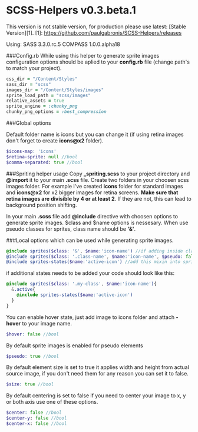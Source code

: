 SCSS-Helpers v0.3.beta.1
=====================
This version is not stable version, for production please use latest: [Stable Version][1].
[1]: https://github.com/paulgabronis/SCSS-Helpers/releases


Using:
SASS 3.3.0.rc.5
COMPASS 1.0.0.alpha18

###Config.rb
While using this helper to generate sprite images configuration options should be aplied to your **config.rb** file (change path's to match your project).

```ruby
css_dir = "/Content/Styles"
sass_dir = "scss"
images_dir = "/Content/Styles/images"
sprite_load_path = "scss/images"
relative_assets = true
sprite_engine = :chunky_png
chunky_png_options = :best_compression
```
###Global options

Default folder name is icons but you can change it (if using retina images don't forget to create **icons@x2** folder).

```scss
$icons-map: 'icons'
$retina-sprite: null //bool
$comma-separated: true //bool
```

###Spriting helper usage
Copy **_spriting.scss** to your project directory and **@import** it to your main **.scss** file.
Create two folders in your choosen scss images folder. For example I've created **icons** folder for standard images and **icons@x2** for x2 bigger images for retina screens.
**Make sure that retina images are divisible by 4 or at least 2**. If they are not, this can lead to background position shifting.

In your main **.scss** file add **@include** directive with choosen options to generate sprite images.
$class and $name options is nessesary. When use pseudo classes for sprites, class name should be **'&'**.

###Local options which can be used while generating sprite images.
```scss
@include sprites($class: '&', $name:'icon-name') //if adding inside class as a module with $pseudo:true
@include sprites($class: '.class-name', $name:'icon-name', $pseudo: false) //if adding as standalone class or selector within a module
@include sprites-states($name:'active-icon') //add this mixin into sprite class if you need any additional states for your icons i.e. active, opened etc...
```
if additional states needs to be added your code should look like this:
```scss
@include sprites($class: '.my-class', $name:'icon-name'){
  &.active{
    @include sprites-states($name:'active-icon')
  }
}
```

You can enable hover state, just add image to icons folder and attach **-hover** to your image name.

```scss
$hover: false //bool
```

By default sprite images is enabled for pseudo elements

```scss
$pseudo: true //bool
```

By default element size is set to true it applies width and height from actual source image, if you don't need them for any reason you can set it to false.

```scss
$size: true //bool
```

By default centering is set to false if you need to center your image to x, y or both axis use one of these options.

```scss
$center: false //bool
$center-y: false //bool
$center-x: false //bool
```
